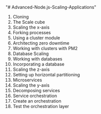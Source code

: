 "# Advanced-Node.js-Scaling-Applications" 

1. Cloning
2. The Scale cube
3. Scaling the x-axis
4. Forking processes
5. Using a cluster module
6. Architecting zero downtime
7. Working with clusters with PM2
8. Database Scaling
9. Working with databases
10. Incorporating a database
11. Scaling the z-axis
12. Setting up horizontal partitioning
13. Microservices
14. Scaling the y-axis
15. Decomposing services
16. Service orchestration
17. Create an orchestration
18. Test the orchestration layer